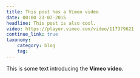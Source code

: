 ```yaml
---
title: This post has a Vimeo video
date: 00:00 23-07-2015
headline: This post is also cool.
video: https://player.vimeo.com/video/117379621
continue_link: true
taxonomy:
    category: blog
    tag:
---
```

This is some text introducing the **Vimeo video**.
